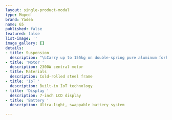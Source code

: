 ```yaml
---
layout: single-product-modal
type: Moped
brand: Yadea
name: G5
published: false
featured: false
list-image: ''
image_gallery: []
details:
- title: Suspension
  description: "\LCarry up to 155kg on double-spring pure aluminum forks"
- title: 'Motor '
  description: 2300W central motor
- title: Materials
  description: Cold-rolled steel frame
- title: 'IoT '
  description: Built-in IoT technology
- title: 'Display '
  description: 7-inch LCD display
- title: 'Battery '
  description: Ultra-light, swappable battery system

---
```

